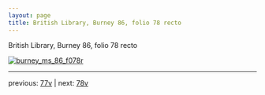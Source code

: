 ```yaml
---
layout: page
title: British Library, Burney 86, folio 78 recto
---
```


British Library, Burney 86, folio 78 recto

[![burney_ms_86_f078r](http://www.homermultitext.org/iipsrv?IIIF=/project/homer/pyramidal/deepzoom/bl/burney86imgs/v1/burney_ms_86_f078r.tif/full/800,/0/default.jpg)](http://www.homermultitext.org/ict2/?urn=urn:cite2:bl:burney86imgs.v1:burney_ms_86_f078r) 

---

previous:  [77v](../77v/) | next: [78v](../78v/)